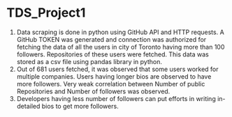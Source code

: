 # TDS_Project1
1. Data scraping is done in python using GitHub API and HTTP requests. A GitHub TOKEN was generated and connection was authorized for fetching the data of all the users in city of Toronto having more than 100 followers. Repositories of these users were fetched. This data was stored as a csv file using pandas library in python.
2. Out of 681 users fetched, it was observed that some users worked for multiple companies.
   Users having longer bios are observed to have more followers. Very weak correlation between Number of public Repositories and Number of followers was observed.
3. Developers having less number of followers can put efforts in writing in-detailed bios to get more followers.
